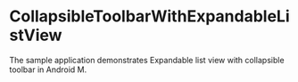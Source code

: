 # CollapsibleToolbarWithExpandableListView
The sample application demonstrates Expandable list view with collapsible toolbar in Android M.
